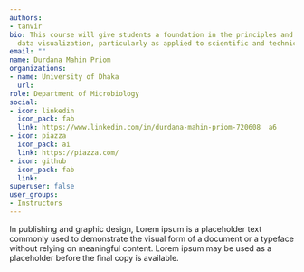 ```yaml
---
authors:
- tanvir
bio: This course will give students a foundation in the principles and practice of
  data visualization, particularly as applied to scientific and technical data.
email: ""
name: Durdana Mahin Priom 
organizations:
- name: University of Dhaka 
  url:
role: Department of Microbiology 
social:
- icon: linkedin
  icon_pack: fab
  link: https://www.linkedin.com/in/durdana-mahin-priom-720608  a6
- icon: piazza
  icon_pack: ai
  link: https://piazza.com/
- icon: github
  icon_pack: fab
  link:
superuser: false
user_groups:
- Instructors
---
```

In publishing and graphic design, Lorem ipsum is a placeholder text commonly used to demonstrate the visual form of a document or a typeface without relying on meaningful content. Lorem ipsum may be used as a placeholder before the final copy is available.